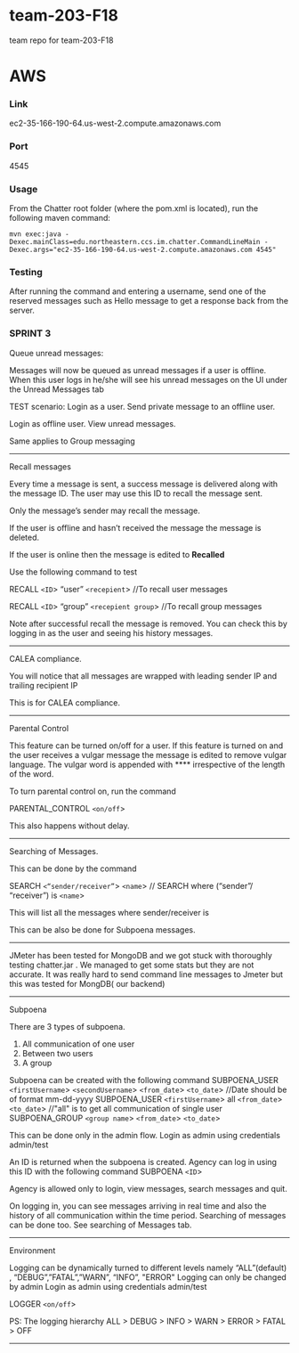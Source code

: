 # team-203-F18
team repo for team-203-F18

# AWS
### Link
ec2-35-166-190-64.us-west-2.compute.amazonaws.com

### Port

4545
### Usage
From the Chatter root folder (where the pom.xml is located), run the following maven command:

`mvn exec:java -Dexec.mainClass=edu.northeastern.ccs.im.chatter.CommandLineMain -Dexec.args="ec2-35-166-190-64.us-west-2.compute.amazonaws.com 4545"`

### Testing
After running the command and entering a username, send one of the reserved messages such as Hello message to get a response back from the server.

### SPRINT 3

Queue unread messages:

Messages will now be queued as unread messages if a user is offline.  When this user logs in he/she will see his unread messages on the UI under the Unread Messages tab

TEST scenario:
Login as a user. Send private message to an offline user. 

Login as offline user. 
View unread messages.

Same applies to Group messaging

***********************************************************

Recall messages


Every time a message is sent, a success message is delivered along with the message ID. The user may use this ID to recall the message sent. 

Only the message’s sender may recall the message.
 
If the user is offline and hasn’t received the message the message is deleted. 

If the user is online then the message is edited to **Recalled**


Use the following command to test


RECALL `<ID`> “user” `<recepient`> //To recall user messages

RECALL `<ID`> “group” `<recepient group`> //To recall group messages


Note after successful recall the message is removed. You can check this by logging in as the user and seeing his history messages.


***********************************************************


CALEA compliance.


You will notice that all messages are wrapped with leading sender IP and trailing recipient IP

This is for CALEA compliance.


***********************************************************

Parental Control


This feature can be turned on/off for a user. 
If this feature is turned on and the user receives a vulgar message the message is edited to remove vulgar language. 
The vulgar word is appended with **** irrespective of the length of the word.


To turn parental control on, run the command

PARENTAL_CONTROL `<on/off`>


This also happens without delay. 


***********************************************************

Searching of Messages.


This can be done by the command 

SEARCH `<“sender/receiver”`> `<name`> // SEARCH where (“sender”/ “receiver”) is `<name`>


This will list all the messages where sender/receiver is <name>

This can be also be done for Subpoena messages.

***********************************************************

JMeter has been tested for MongoDB and we got stuck with thoroughly testing chatter.jar
. 
We managed to get some stats but they are not accurate. 
It was really hard to send command line messages to Jmeter but this was tested for MongDB( our backend)

***********************************************************

Subpoena

There are 3 types of subpoena.
1. All communication of one user
2. Between two users
3. A group

Subpoena can be created with the following command
SUBPOENA_USER `<firstUsername`> `<secondUsername`> `<from_date`> `<to_date`> //Date should be of format mm-dd-yyyy
SUBPOENA_USER `<firstUsername`> all `<from_date`> `<to_date`> //"all" is to get all communication of single user
SUBPOENA_GROUP `<group name`> `<from_date`> `<to_date`>

This can be done only in the admin flow.
Login as admin using credentials admin/test

An ID is returned when the subpoena is created. Agency can log in using this ID with the following command
SUBPOENA `<ID`>

Agency is allowed only to login, view messages, search messages and quit.

On logging in, you can see messages arriving in real time and also the history of all communication within the time period.
Searching of messages can be done too. See searching of Messages tab.


***********************************************************

Environment

Logging can be dynamically turned to different levels namely “ALL”(default) , “DEBUG”,”FATAL”,”WARN”, “INFO”, "ERROR"
Logging can only be changed by admin
Login as admin using credentials admin/test

LOGGER `<on/off`>

PS: The logging hierarchy
ALL > DEBUG > INFO > WARN > ERROR > FATAL > OFF

***********************************************************
